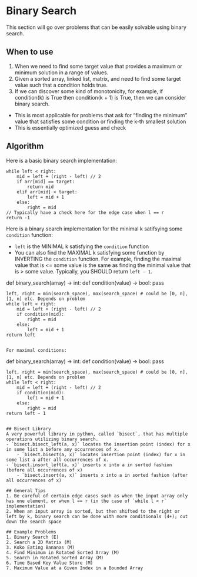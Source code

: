 # Binary Search
This section will go over problems that can be easily solvable using binary search. 

## When to use
1. When we need to find some target value that provides a maximum or minimum solution in a range of values. 
2. Given a sorted array, linked list, matrix, and need to find some target value such that a condition holds true. 
3. If we can discover some kind of monotonicity, for example, if condition(k) is True then condition(k + 1) is True, then we can consider binary search.
- This is most applicable for problems that ask for “finding the minimum” value that satisfies some condition or finding the k-th smallest solution
- This is essentially optimized guess and check


## Algorithm
Here is a basic binary search implementation:
```
while left < right:
    mid = left + (right - left) // 2
    if arr[mid] == target:
        return mid
    elif arr[mid] < target:
        left = mid + 1
    else:
        right = mid
// Typically have a check here for the edge case when l == r
return -1
```

Here is a binary search implementation for the minimal k satifsying some `condition` function:
- `left` is the MINIMAL k satisfying the `condition` function
- You can also find the MAXIMAL k satisfying some function by INVERTING the `condition` function. For example, finding the maximal value that is <= some value is the same as finding the minimal value that is > some value. Typically, you SHOULD return `left - 1`. 

def binary_search(array) -> int:
    def condition(value) -> bool:
        pass

    left, right = min(search_space), max(search_space) # could be [0, n], [1, n] etc. Depends on problem
    while left < right:
        mid = left + (right - left) // 2
        if condition(mid):
            right = mid
        else:
            left = mid + 1
    return left
```

For maximal conditions:
```
def binary_search(array) -> int:
    def condition(value) -> bool:
        pass

    left, right = min(search_space), max(search_space) # could be [0, n], [1, n] etc. Depends on problem
    while left < right:
        mid = left + (right - left) // 2
        if condition(mid):
            left = mid + 1
        else:
            right = mid
    return left - 1
```

## Bisect Library
A very powerful library in python, called `bisect`, that has multiple operations utilizing binary search.
- `bisect.bisect_left(a, x)` locates the insertion point (index) for x in some list a before any occurrences of x. 
    - `bisect.bisect(a, x)` locates insertion point (index) for x in some list a after all occurrences of x. 
- `bisect.insort_left(a, x)` inserts x into a in sorted fashion (before all occurrences of x)
    - `bisect.insort(a, x)` inserts x into a in sorted fashion (after all occurrences of x)

## General Tips
1. Be careful of certain edge cases such as when the input array only has one element, or when l == r (in the case of `while l < r` implementation)
2. When an input array is sorted, but then shifted to the right or left by k, binary search can be done with more conditionals (4+); cut down the search space

## Example Problems
1. Binary Search (E)
2. Search a 2D Matrix (M)
3. Koko Eating Bananas (M)
4. Find Minimum in Rotated Sorted Array (M)
5. Search in Rotated Sorted Array (M)
6. Time Based Key Value Store (M)
7. Maximum Value at a Given Index in a Bounded Array
